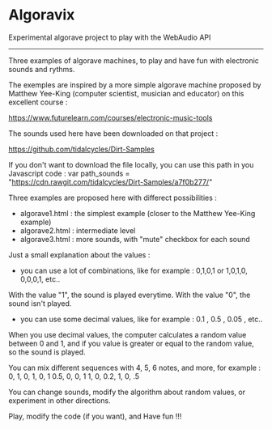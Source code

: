 # Algoravix
Experimental algorave project to play with the WebAudio API

---

Three examples of algorave machines, to play and have fun with electronic sounds
and rythms.

The exemples are inspired by a more simple algorave machine proposed by 
Matthew Yee-King (computer scientist, musician and educator) on this excellent
course :

https://www.futurelearn.com/courses/electronic-music-tools


The sounds used here have been downloaded on that project : 

https://github.com/tidalcycles/Dirt-Samples

If you don't want to download the file locally, you can use this path in
you Javascript code :
  var path_sounds = "https://cdn.rawgit.com/tidalcycles/Dirt-Samples/a7f0b277/"


Three examples are proposed here with differect possibilities : 
- algorave1.html : the simplest example (closer to the Matthew Yee-King example)
- algorave2.html : intermediate level
- algorave3.html : more sounds, with "mute" checkbox for each sound 


Just a small explanation about the values :

- you can use a lot of combinations, like for example : 
    0,1,0,1 or 1,0,1,0, 0,0,0,1, etc..

With the value "1", the sound is played everytime.
With the value "0", the sound isn't played.

- you can use some decimal values, like for example :
    0.1 , 0.5 , 0.05 , etc..

When you use decimal values, the computer calculates a random value between
0 and 1, and if you value is greater or equal to the random value, so the 
sound is played. 

You can mix different sequences with 4, 5, 6 notes, and more, for example :
    0, 1, 0, 1, 0, 1
    0.5, 0, 0, 1
    1, 0, 0.2, 1, 0, .5

You can change sounds, modify the algorithm about random values, or experiment
in other directions.

Play, modify the code (if you want), and Have fun !!!



